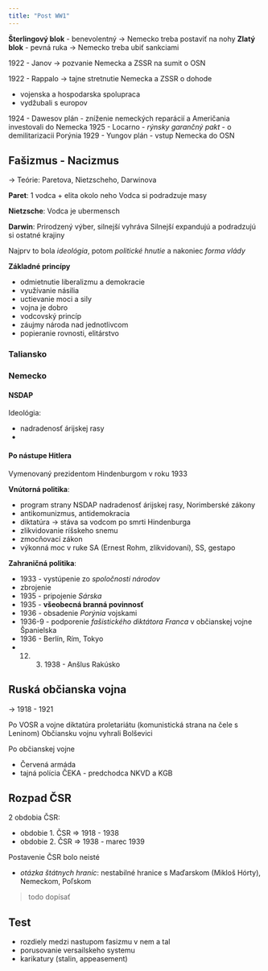 ```yaml
---
title: "Post WW1"
---
```


**Šterlingový blok** - benevolentný -> Nemecko treba postaviť na nohy
**Zlatý blok** - pevná ruka -> Nemecko treba ubiť sankciami

1922 - Janov -> pozvanie Nemecka a ZSSR na sumit o OSN

1922 - Rappalo -> tajne stretnutie Nemecka a ZSSR o dohode 
- vojenska a hospodarska spolupraca
- vydžubali s europov

1924 - Dawesov plán - zníženie nemeckých reparácií a Američania investovali do Nemecka
1925 - Locarno - *rýnsky garančný pakt* - o demilitarizacii Porýnia
1929 - Yungov plán - vstup Nemecka do OSN

## Fašizmus - Nacizmus
-> Teórie: Paretova, Nietzscheho, Darwinova

**Paret**:
1 vodca + elita okolo neho
Vodca si podradzuje masy

**Nietzsche**:
Vodca je ubermensch

**Darwin**:
Prirodzený výber, silnejší vyhráva
Silnejší expandujú a podradzujú si ostatné krajiny

Najprv to bola *ideológia*, potom *politické hnutie* a nakoniec *forma vlády*

**Základné princípy**
- odmietnutie liberalizmu a demokracie
- využívanie násilia
- uctievanie moci a sily
- vojna je dobro
- vodcovský princíp
- záujmy národa nad jednotlivcom
- popieranie rovnosti, elitárstvo

### Taliansko

### Nemecko

#### NSDAP

Ideológia:
- nadradenosť árijskej rasy
- 

#### Po nástupe Hitlera
Vymenovaný prezidentom Hindenburgom v roku 1933

**Vnútorná politika**:
- program strany NSDAP
	nadradenosť árijskej rasy, Norimberské zákony
- antikomunizmus, antidemokracia
- diktatúra -> stáva sa vodcom po smrti Hindenburga
- zlikvidovanie ríšskeho snemu
- zmocňovací zákon
- výkonná moc v ruke SA (Ernest Rohm, zlikvidovaní), SS, gestapo

**Zahraničná politika**:
- 1933 - vystúpenie zo *spoločnosti národov*
- zbrojenie
- 1935 - pripojenie *Sárska*
- 1935 - **všeobecná branná povinnosť**
- 1936 - obsadenie *Porýnia* vojskami
- 1936-9 - podporenie *fašistického diktátora Franca* v občianskej vojne Španielska
- 1936 - Berlín, Rím, Tokyo
- 12. 3. 1938 - Anšlus Rakúsko

## Ruská občianska vojna

-> 1918 - 1921

Po VOSR a vojne diktatúra proletariátu (komunistická strana na čele s Leninom)
Občiansku vojnu vyhrali Bolševici

Po občianskej vojne
- Červená armáda
- tajná polícia ČEKA - predchodca NKVD a KGB

## Rozpad ČSR

2 obdobia ČSR:
- obdobie 1. ČSR => 1918 - 1938
- obdobie 2. ČSR => 1938 - marec 1939

Postavenie ČSR bolo neisté
- *otázka štátnych hraníc*: nestabilné hranice s Maďarskom (Mikloš Hórty), Nemeckom, Poľskom

> todo dopísať


## Test

- rozdiely medzi nastupom fasizmu v nem a tal
- porusovanie versailskeho systemu
- karikatury (stalin, appeasement)